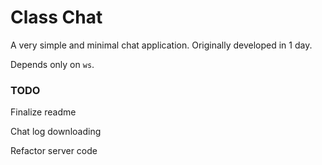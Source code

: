 # Class Chat

A very simple and minimal chat application. Originally developed in 1 day.

Depends only on `ws`.

### TODO

Finalize readme

Chat log downloading

Refactor server code